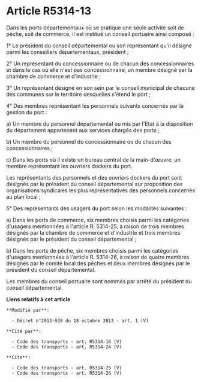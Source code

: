 # Article R5314-13

Dans les ports départementaux où se pratique une seule activité soit de pêche, soit de commerce, il est institué un conseil
portuaire ainsi composé : 

1° Le président du conseil départemental ou son représentant qu'il désigne parmi les conseillers départementaux, président ; 

2° Un représentant du concessionnaire ou de chacun des concessionnaires et dans le cas où elle n'est pas concessionnaire, un
membre désigné par la chambre de commerce et d'industrie ; 

3° Un représentant désigné en son sein par le conseil municipal de chacune des communes sur le territoire desquelles s'étend
le port ; 

4° Des membres représentant les personnels suivants concernés par la gestion du port : 

a) Un membre du personnel départemental ou mis par l'Etat à la disposition du département appartenant aux services chargés
des ports ; 

b) Un membre du personnel du concessionnaire ou de chacun des concessionnaires ; 

c) Dans les ports où il existe un bureau central de la main-d'œuvre, un membre représentant les ouvriers dockers du port. 

Les représentants des personnels et des ouvriers dockers du port sont désignés par le président du conseil départemental sur
proposition des organisations syndicales les plus représentatives des personnels concernés au plan local ; 

5° Des représentants des usagers du port selon les modalités suivantes : 

a) Dans les ports de commerce, six membres choisis parmi les catégories d'usagers mentionnées à l'article R. 5314-25, à
raison de trois membres désignés par la chambre de commerce et d'industrie et trois membres désignés par le président du
conseil départemental ; 

b) Dans les ports de pêche, six membres choisis parmi les catégories d'usagers mentionnées à l'article R. 5314-26, à raison
de quatre membres désignés par le comité local des pêches et deux membres désignés par le président du conseil
départemental. 

Les membres du conseil portuaire sont nommés par arrêté du président du conseil départemental.

**Liens relatifs à cet article**

	**Modifié par**:

	  - Décret n°2013-938 du 18 octobre 2013 - art. 1 (V)

	**Cité par**:

	  - Code des transports - art. R5314-16 (V)
	  - Code des transports - art. R5314-24 (V)

	**Cite**:

	  - Code des transports - art. R5314-25 (V)
	  - Code des transports - art. R5314-26 (V)
